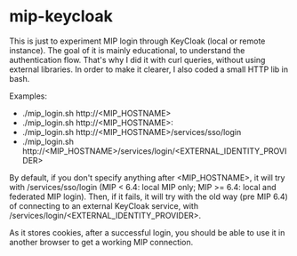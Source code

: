 # mip-keycloak

This is just to experiment MIP login through KeyCloak (local or remote instance).
The goal of it is mainly educational, to understand the authentication flow. That's why I did it with curl queries, without using external libraries.
In order to make it clearer, I also coded a small HTTP lib in bash.

Examples:
* ./mip_login.sh http://<MIP_HOSTNAME>
* ./mip_login.sh http://<MIP_HOSTNAME>:<PORT>
* ./mip_login.sh http://<MIP_HOSTNAME>/services/sso/login
* ./mip_login.sh http://<MIP_HOSTNAME>/services/login/<EXTERNAL_IDENTITY_PROVIDER>

By default, if you don't specify anything after <MIP_HOSTNAME>, it will try with /services/sso/login (MIP < 6.4: local MIP only; MIP >= 6.4: local and federated MIP login).
Then, if it fails, it will try with the old way (pre MIP 6.4) of connecting to an external KeyCloak service, with /services/login/<EXTERNAL_IDENTITY_PROVIDER>.

As it stores cookies, after a successful login, you should be able to use it in another browser to get a working MIP connection.
